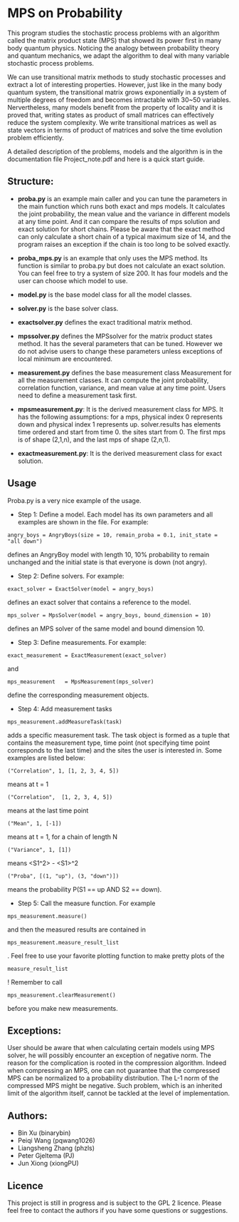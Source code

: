 MPS on Probability
===

This program studies the stochastic process problems with an algorithm called the matrix product state (MPS) that showed its power first in many body quantum physics. Noticing the analogy between probability theory and quantum mechanics, we adapt the algorithm to deal with many variable stochastic process problems.

We can use transitional matrix methods to study stochastic processes and extract a lot of interesting properties. However, just like in the many body quantum system, the transitional matrix grows exponentially in a system of multiple degrees of freedom and becomes intractable with 30~50 variables. Nervertheless, many models benefit from the property of locality and it is proved that, writing states as product of small matrices can effectively reduce the system complexity. We write transitional matrices as well as state vectors in terms of product of matrices and solve the time evolution problem efficiently.

A detailed description of the problems, models and the algorithm is in the documentation file Project_note.pdf and here is a quick start guide.

Structure:
---
* **proba.py** is an example main caller and you can tune the parameters in the main function which runs both exact and mps models. It calculates the joint probability, the mean value and the variance in different models at any time point. And it can compare the results of mps solution and exact solution for short chains. Please be aware that the exact method can only calculate a short chain of a typical maximum size of 14, and the program raises an exception if the chain is too long to be solved exactly.
* **proba_mps.py** is an example that only uses the MPS method. Its function is similar to proba.py but does not calculate an exact solution. You can feel free to try a system of size 200. It has four models and the user can choose which model to use. 
* **model.py** is the base model class for all the model classes. 
* **solver.py** is the base solver class. 
* **exactsolver.py** defines the exact traditional matrix method.
* **mpssolver.py** defines the MPSsolver for the matrix product states method. It has the several parameters that can be tuned. However we do not advise users to change these parameters unless exceptions of local minimum are encountered.

* **measurement.py** defines the base measurement class Measurement for all the measurement classes. It can compute the joint probability, correlation function, variance, and mean value at any time point. Users need to define a measurement task first. 

* **mpsmeasurement.py**: It is the derived measurement class for MPS. It has the following assumptions: for a mps, physical index 0 represents down and physical index 1 represents up. solver.results has elements time ordered and start from time 0. the sites start from 0. The first mps is of shape (2,1,n), and the last mps of shape (2,n,1).
* **exactmeasurement.py**: It is the derived measurement class for exact solution. 




Usage
---
Proba.py is a very nice example of the usage. 

* Step 1: Define a model. Each model has its own parameters and all examples are shown in the file. For example:
```
angry_boys = AngryBoys(size = 10, remain_proba = 0.1, init_state = "all down")
```

defines an AngryBoy model with length 10, 10% probability to remain unchanged and the initial state is that everyone is down (not angry).

* Step 2: Define solvers. For example:
```
exact_solver = ExactSolver(model = angry_boys)
```

defines an exact solver that contains a reference to the model.
```
mps_solver = MpsSolver(model = angry_boys, bound_dimension = 10)
```

defines an MPS solver of the same model and bound dimension 10.

* Step 3: Define measurements. For example:
```
exact_measurement = ExactMeasurement(exact_solver)
```

and

```
mps_measurement   = MpsMeasurement(mps_solver)
```

define the corresponding measurement objects.

* Step 4: Add measurement tasks

```
mps_measurement.addMeasureTask(task)
```

adds a specific measurement task. The task object is formed as a tuple that contains the measurement type, time point (not specifying time point corresponds to the last time) and the sites the user is interested in. Some examples are listed below:

```
("Correlation", 1, [1, 2, 3, 4, 5])
```
means <S1 S2 S3 S4 S5> at t = 1

```
("Correlation",  [1, 2, 3, 4, 5]) 
```
means <S1 S2 S3 S4 S5> at the last time point

``` 
("Mean", 1, [-1])
```
means <SN> at t = 1, for a chain of length N

```
("Variance", 1, [1])
```
means \<S1^2\> - \<S1\>^2

```
("Proba", [(1, "up"), (3, "down")])
``` 
means the probability P(S1 == up AND S2 == down).

* Step 5: Call the measure function. For example
```
mps_measurement.measure()
```
and then the measured results are contained in 
```
mps_measurement.measure_result_list
```
. Feel free to use your favorite plotting function to make pretty plots of the 
```
measure_result_list
```
! Remember to call 
```
mps_measurement.clearMeasurement()
```
before you make new measurements.

Exceptions:
---
User should be aware that when calculating certain models using MPS solver, he will possibly encounter an exception of negative norm. The reason for the complication is rooted in the compression algorithm. Indeed when compressing an MPS, one can not guarantee that the compressed MPS can be normalized to a probability distribution. The L-1 norm of the compressed MPS might be negative. Such problem, which is an inherited limit of the algorithm itself, cannot be tackled at the level of implementation.

Authors:
---
* Bin Xu (binarybin)
* Peiqi Wang (pqwang1026)
* Liangsheng Zhang (phzls)
* Peter Gjeltema (PJ)
* Jun Xiong (xiongPU)

Licence
---
This project is still in progress and is subject to the GPL 2 licence. Please feel free to contact the authors if you have some questions or suggestions.
